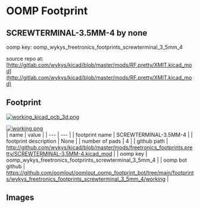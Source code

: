 # OOMP Footprint  
## SCREWTERMINAL-3.5MM-4  by none  
  
oomp key: oomp_wykys_freetronics_footprints_screwterminal_3_5mm_4  
  
source repo at: [http://gitlab.com/wykys/kicad/blob/master/mods/RF.pretty/XMIT.kicad_mod](http://gitlab.com/wykys/kicad/blob/master/mods/RF.pretty/XMIT.kicad_mod)  
## Footprint  
  
[![working_kicad_pcb_3d.png](working_kicad_pcb_3d_600.png)](working_kicad_pcb_3d.png)  
  
[![working.png](working_600.png)](working.png)  
| name | value | 
| --- | --- | 
| footprint name | SCREWTERMINAL-3.5MM-4 | 
| footprint description | None | 
| number of pads | 4 | 
| github path | http://github.com/wykys/kicad/blob/master/mods/freetronics_footprints.pretty/SCREWTERMINAL-3.5MM-4.kicad_mod | 
| oomp key | oomp_wykys_freetronics_footprints_screwterminal_3_5mm_4 | 
| oomp bot github | https://github.com/oomlout/oomlout_oomp_footprint_bot/tree/main/footprints/wykys_freetronics_footprints_screwterminal_3_5mm_4/working | 
## Images  
